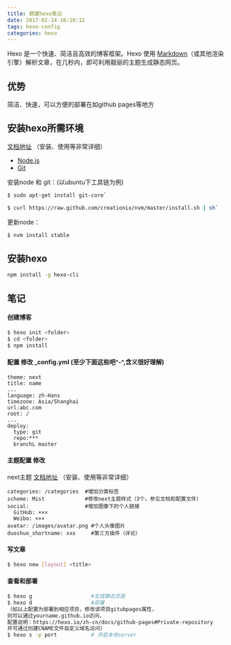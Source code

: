 ```yaml
---
title: 搭建hexo笔记
date: 2017-02-14 16:10:12
tags: hexo-config
categories: hexo
---
```


Hexo 是一个快速、简洁且高效的博客框架。Hexo 使用 [Markdown](http://daringfireball.net/projects/markdown/)（或其他渲染引擎）解析文章，在几秒内，即可利用靓丽的主题生成静态网页。
<!-- more -->

## 优势

简洁、快速，可以方便的部署在如github pages等地方

## 安装hexo所需环境

[文档地址](https://hexo.io/zh-cn/docs/index.html)  （安装、使用等非常详细）
- [Node.js](http://nodejs.org/)
- [Git](http://git-scm.com/)

安装node 和 git：(以ubuntu下工具链为例)

``` bash
$ sudo apt-get install git-core`
```
``` bash
$ curl https://raw.github.com/creationix/nvm/master/install.sh | sh`
```

 更新node：
 ``` bash
 $ nvm install stable
 ```

## 安装hexo

``` bash
npm install -g hexo-cli
```
## 笔记

#### 创建博客

``` bash
$ hexo init <folder>
$ cd <folder>
$ npm install
```
#### 配置 修改 _config.yml (至少下面这些吧^-^,含义很好理解)

``` 文本
theme: next 
title: name
...
language: zh-Hans
timezone: Asia/Shanghai
url:abc.com
root: /
...
deploy:
  type: git
  repo:***
  branchL master
```

#### 主题配置 修改

next主题  [文档地址](http://theme-next.iissnan.com/theme-settings.html) （安装、使用等非常详细）
```
categories: /categories  #增加分类标签
scheme: Mist             #修改next主题样式（3个，参见文档和配置文件）
social:                  #增加图像下的个人链接
  GitHub: ×××
  Weibo: ×××
avatar: /images/avatar.png #个人头像图片
duoshuo_shortname: xxx     #第三方插件（评论）
```

#### 写文章

``` bash
$ hexo new [layout] <title>
```

#### 查看和部署

``` bash
$ hexo g                   #生成静态页面
$ hexo d                   #部署
（如以上配置为部署到相应项目，修改该项目gitubpages属性，
则可以通过yourname.github.io访问，
配置说明：https://hexo.io/zh-cn/docs/github-pages#Private-repository
并可通过创建CNAME文件自定义域名访问）
$ hexo s -p port           # 开启本地server
```
